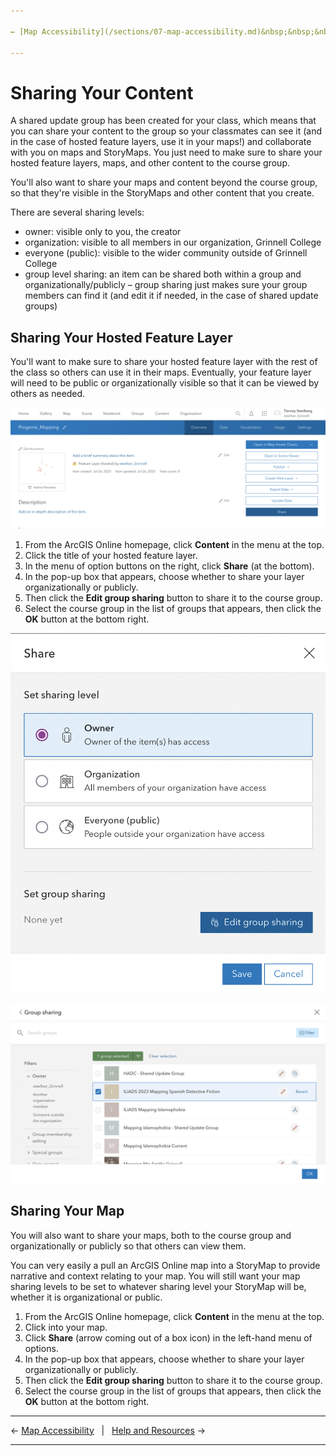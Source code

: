 ```yaml
---

← [Map Accessibility](/sections/07-map-accessibility.md)&nbsp;&nbsp;&nbsp;|&nbsp;&nbsp;&nbsp;[Help and Resources](/sections/09-help-and-resources.md) →

---
```


# Sharing Your Content
A shared update group has been created for your class, which means that you can share your content to the group so your classmates can see it (and in the case of hosted feature layers, use it in your maps!) and collaborate with you on maps and StoryMaps. You just need to make sure to share your hosted feature layers, maps, and other content to the course group.

You'll also want to share your maps and content beyond the course group, so that they're visible in the StoryMaps and other content that you create.

There are several sharing levels:
* owner: visible only to you, the creator
* organization: visible to all members in our organization, Grinnell College
* everyone (public): visible to the wider community outside of Grinnell College
* group level sharing: an item can be shared both within a group and organizationally/publicly – group sharing just makes sure your group members can find it (and edit it if needed, in the case of shared update groups)

## Sharing Your Hosted Feature Layer
You'll want to make sure to share your hosted feature layer with the rest of the class so others can use it in their maps. Eventually, your feature layer will need to be public or organizationally visible so that it can be viewed by others as needed.

![Screenshot of the menu options for a hosted feature layer](/images/AO-feature-layer-share.png)

1. From the ArcGIS Online homepage, click **Content** in the menu at the top.
2. Click the title of your hosted feature layer.
3. In the menu of option buttons on the right, click **Share** (at the bottom).
4. In the pop-up box that appears, choose whether to share your layer organizationally or publicly.
5. Then click the **Edit group sharing** button to share it to the course group.
6. Select the course group in the list of groups that appears, then click the **OK** button at the bottom right.

![Screenshot of the layer sharing options](/images/AO-feature-layer-sharing-options.png)

![Screenshot of the group sharing options](/images/AO-feature-layer-group-sharing.png)

## Sharing Your Map
You will also want to share your maps, both to the course group and organizationally or publicly so that others can view them.

You can very easily a pull an ArcGIS Online map into a StoryMap to provide narrative and context relating to your map. You will still want your map sharing levels to be set to whatever sharing level your StoryMap will be, whether it is organizational or public.

1. From the ArcGIS Online homepage, click **Content** in the menu at the top.
2. Click into your map.
3. Click **Share** (arrow coming out of a box icon) in the left-hand menu of options.
4. In the pop-up box that appears, choose whether to share your layer organizationally or publicly.
5. Then click the **Edit group sharing** button to share it to the course group.
6. Select the course group in the list of groups that appears, then click the **OK** button at the bottom right.

---

← [Map Accessibility](/sections/07-map-accessibility.md)&nbsp;&nbsp;&nbsp;|&nbsp;&nbsp;&nbsp;[Help and Resources](/sections/09-help-and-resources.md) →

---
